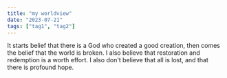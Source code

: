 ```yaml
---
title: "my worldview"
date: "2023-07-21"
tags: ["tag1", "tag2"]
---
```


It starts belief that there is a God who created a good creation, then comes the belief that the world is broken. I also believe that restoration and redemption is a worth effort. I also don't believe that all is lost, and that there is profound hope.